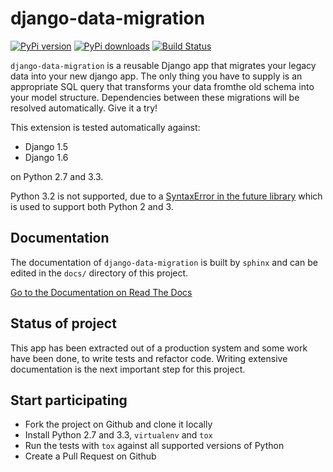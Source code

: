 django-data-migration 
=====================
[![PyPi version](https://pypip.in/v/django-data-migration/badge.png)](https://crate.io/packages/django-data-migration/)
[![PyPi downloads](https://pypip.in/d/django-data-migrtion/badge.png)](https://crate.io/packages/django-data-migration/)
[![Build Status](https://travis-ci.org/pboehm/django-data-migration.png?branch=master)](https://travis-ci.org/pboehm/django-data-migration)

`django-data-migration` is a reusable Django app that migrates your legacy data
into your new django app. The only thing you have to supply is an appropriate
SQL query that transforms your data fromthe old schema into your model
structure. Dependencies between these migrations will be resolved
automatically. Give it a try!

This extension is tested automatically against:

* Django 1.5
* Django 1.6

on Python 2.7 and 3.3.

Python 3.2 is not supported, due to a [SyntaxError in the
future library](https://github.com/PythonCharmers/python-future/issues/29)
which is used to support both Python 2 and 3.

## Documentation

The documentation of `django-data-migration` is built by `sphinx` and can be
edited in the `docs/` directory of this project.

[Go to the Documentation on Read The Docs](http://django-data-migration.readthedocs.org/en/latest/)

## Status of project

This app has been extracted out of a production system and some work have been
done, to write tests and refactor code. Writing extensive documentation is the
next important step for this project.

## Start participating

* Fork the project on Github and clone it locally
* Install Python 2.7 and 3.3, `virtualenv` and `tox`
* Run the tests with `tox` against all supported versions of Python
* Create a Pull Request on Github
